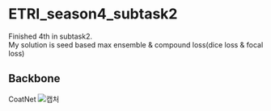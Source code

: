 # ETRI_season4_subtask2
Finished 4th in subtask2. \
My solution is seed based max ensemble & compound loss(dice loss & focal loss)
## Backbone
CoatNet
![캡처](https://github.com/PARKSANGPILL/ETRI_season4_subtask2/assets/93169315/6a9907b2-898c-4560-aaf0-07dff4480d37)
